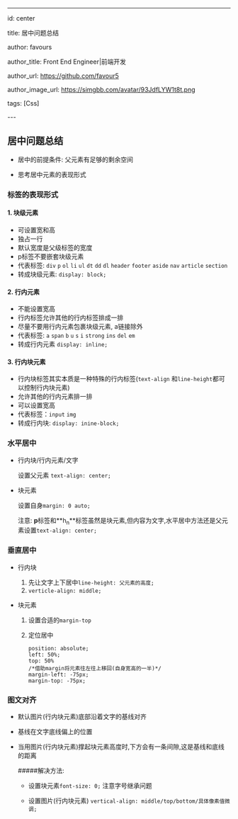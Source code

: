 ---

id: center

title: 居中问题总结

author: favours

author_title: Front End Engineer|前端开发

author_url: https://github.com/favour5

author_image_url: https://simgbb.com/avatar/93JdfLYW1t8t.png

tags: [Css]

\---

## 居中问题总结

* 居中的前提条件: 父元素有足够的剩余空间

* 思考居中元素的表现形式

### 标签的表现形式

#### 1. 块级元素

* 可设置宽和高
* 独占一行
* 默认宽度是父级标签的宽度
* p标签不要嵌套块级元素
* 代表标签: `div`  `p`  `ol`  `li`  `ul`  `dt`  `dd`  `dl`  `header`  `footer`  `aside`  `nav`  `article`  `section` 
* 转成块级元素: `display: block;` 

#### 2. 行内元素

* 不能设置宽高
* 行内标签允许其他的行内标签排成一排
* 尽量不要用行内元素包裹块级元素, a链接除外
* 代表标签:  `a`  `span`  `b`  `u`  `s`  `i`  `strong`  `ins`  `del`  `em`
* 转成行内元素 `display: inline;`

#### 3. 行内块元素

* 行内块标签其实本质是一种特殊的行内标签(`text-align` 和`line-height`都可以控制行内块元素)
* 允许其他的行内元素排一排
* 可以设置宽高
* 代表标签：`input`  `img` 
* 转成行内块: `display: inine-block;`


### 水平居中

* 行内块/行内元素/文字

  设置父元素 `text-align: center;`

* 块元素

  设置自身`margin: 0 auto;`
  
  注意: **p**标签和**h<sub>n</sub>**标签虽然是块元素,但内容为文字,水平居中方法还是父元素设置`text-align: center;`


### 垂直居中

* 行内块
  1. 先让文字上下居中`line-height: 父元素的高度;`
  2. `verticle-align: middle;`

* 块元素

  1. 设置合适的`margin-top`

  2. 定位居中 

     ```
     position: absolute;
     left: 50%;
     top: 50%
     /*借助margin将元素往左往上移回(自身宽高的一半)*/
     margin-left: -75px;
     margin-top: -75px;
     ```


### 图文对齐

*  默认图片(行内块元素)底部沿着文字的基线对齐

*  基线在文字底线偏上的位置

*  当用图片(行内块元素)撑起块元素高度时,下方会有一条间隙,这是基线和底线的距离

   #####解决方法: 
   
   * 设置块元素`font-size: 0;` 注意字号继承问题
   
   *  设置图片(行内块元素) `vertical-align: middle/top/bottom/具体像素值微调;`